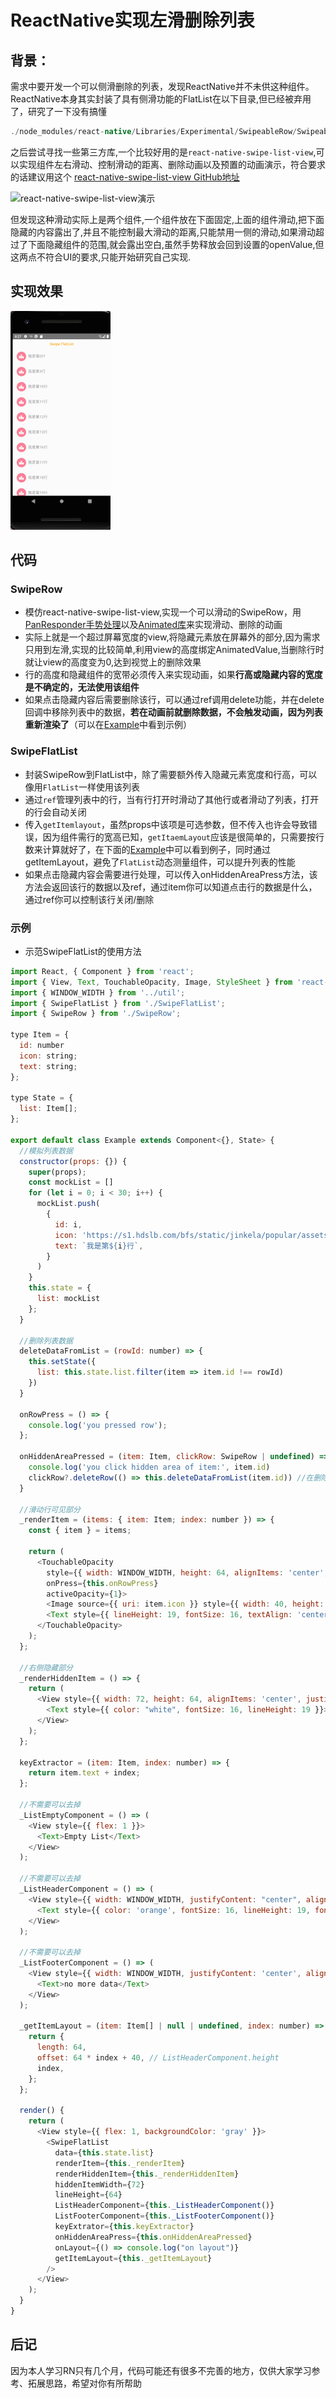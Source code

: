 # ReactNative实现左滑删除列表

## 背景：
需求中要开发一个可以侧滑删除的列表，发现ReactNative并不未供这种组件。ReactNative本身其实封装了具有侧滑功能的FlatList在以下目录,但已经被弃用了，研究了一下没有搞懂
```java
./node_modules/react-native/Libraries/Experimental/SwipeableRow/SwipeableFlatList
```

之后尝试寻找一些第三方库,一个比较好用的是`react-native-swipe-list-view`,可以实现组件左右滑动、控制滑动的距离、删除动画以及预置的动画演示，符合要求的话建议用这个
[react-native-swipe-list-view  GitHub地址](https://github.com/jemise111/react-native-swipe-list-view)

![react-native-swipe-list-view演示](https://camo.githubusercontent.com/7c512e80fe0c234d4fc1f227c1acd1d6c6b047fbae7ee21d7581597213c3cc60/68747470733a2f2f6d656469612e67697068792e636f6d2f6d656469612f57726d72766d774d6e76766d7a4e335a70582f67697068792e676966)

但发现这种滑动实际上是两个组件,一个组件放在下面固定,上面的组件滑动,把下面隐藏的内容露出了,并且不能控制最大滑动的距离,只能禁用一侧的滑动,如果滑动超过了下面隐藏组件的范围,就会露出空白,虽然手势释放会回到设置的openValue,但这两点不符合UI的要求,只能开始研究自己实现.

## 实现效果
![侧滑删除列表演示](侧滑删除列表演示.gif)

## 代码
### SwipeRow
* 模仿react-native-swipe-list-view,实现一个可以滑动的SwipeRow，用[PanResponder手势处理](https://reactnative.cn/docs/panresponder)以及[Animated库](https://reactnative.cn/docs/animated)来实现滑动、删除的动画
* 实际上就是一个超过屏幕宽度的view,将隐藏元素放在屏幕外的部分,因为需求只用到左滑,实现的比较简单,利用view的高度绑定AnimatedValue,当删除行时就让view的高度变为0,达到视觉上的删除效果
* 行的高度和隐藏组件的宽带必须传入来实现动画，如果**行高或隐藏内容的宽度是不确定的，无法使用该组件**
* 如果点击隐藏内容后需要删除该行，可以通过ref调用delete功能，并在delete回调中移除列表中的数据，**若在动画前就删除数据，不会触发动画，因为列表重新渲染了**（可以在[Example](#示例)中看到示例）
### SwipeFlatList
* 封装SwipeRow到FlatList中，除了需要额外传入隐藏元素宽度和行高，可以像用`FlatList`一样使用该列表
* 通过`ref`管理列表中的行，当有行打开时滑动了其他行或者滑动了列表，打开的行会自动关闭
* 传入`getItemlayout`，虽然props中该项是可选参数，但不传入也许会导致错误，因为组件需行的宽高已知，`getItaemLayout`应该是很简单的，只需要按行数来计算就好了，在下面的[Example](#示例)中可以看到例子，同时通过getItemLayout，避免了`FlatList`动态测量组件，可以提升列表的性能
* 如果点击隐藏内容会需要进行处理，可以传入onHiddenAreaPress方法，该方法会返回该行的数据以及ref，通过item你可以知道点击行的数据是什么，通过ref你可以控制该行关闭/删除

### 示例
* 示范SwipeFlatList的使用方法

```javascript
import React, { Component } from 'react';
import { View, Text, TouchableOpacity, Image, StyleSheet } from 'react-native';
import { WINDOW_WIDTH } from '../util';
import { SwipeFlatList } from './SwipeFlatList';
import { SwipeRow } from './SwipeRow';

type Item = {
  id: number
  icon: string;
  text: string;
};

type State = {
  list: Item[];
};

export default class Example extends Component<{}, State> {
  //模拟列表数据
  constructor(props: {}) {
    super(props);
    const mockList = []
    for (let i = 0; i < 30; i++) {
      mockList.push(
        {
          id: i,
          icon: 'https://s1.hdslb.com/bfs/static/jinkela/popular/assets/icon_rank.png',
          text: `我是第${i}行`,
        }
      )
    }
    this.state = {
      list: mockList
    };
  }

  //删除列表数据
  deleteDataFromList = (rowId: number) => {
    this.setState({
      list: this.state.list.filter(item => item.id !== rowId)
    })
  }

  onRowPress = () => {
    console.log('you pressed row');
  };

  onHiddenAreaPressed = (item: Item, clickRow: SwipeRow | undefined) => {
    console.log('you click hidden area of item:', item.id)
    clickRow?.deleteRow(() => this.deleteDataFromList(item.id)) //在删除动画回调中再删除数据，防止动画未结束就rerender
  }

  //滑动行可见部分
  _renderItem = (items: { item: Item; index: number }) => {
    const { item } = items;

    return (
      <TouchableOpacity
        style={{ width: WINDOW_WIDTH, height: 64, alignItems: 'center', flexDirection: 'row', paddingHorizontal: 16, backgroundColor: 'white' }}
        onPress={this.onRowPress}
        activeOpacity={1}>
        <Image source={{ uri: item.icon }} style={{ width: 40, height: 40, marginRight: 8 }} />
        <Text style={{ lineHeight: 19, fontSize: 16, textAlign: 'center' }}>{item.text}</Text>
      </TouchableOpacity>
    );
  };

  //右侧隐藏部分
  _renderHiddenItem = () => {
    return (
      <View style={{ width: 72, height: 64, alignItems: 'center', justifyContent: 'center', backgroundColor: 'red' }}>
        <Text style={{ color: "white", fontSize: 16, lineHeight: 19 }}>删除</Text>
      </View>
    );
  };

  keyExtractor = (item: Item, index: number) => {
    return item.text + index;
  };

  //不需要可以去掉
  _ListEmptyComponent = () => (
    <View style={{ flex: 1 }}>
      <Text>Empty List</Text>
    </View>
  );

  //不需要可以去掉
  _ListHeaderComponent = () => (
    <View style={{ width: WINDOW_WIDTH, justifyContent: "center", alignItems: 'center', backgroundColor: 'white', height: 40 }}>
      <Text style={{ color: 'orange', fontSize: 16, lineHeight: 19, fontWeight: "600" }}>Swipe FlatList</Text>
    </View>
  );

  //不需要可以去掉
  _ListFooterComponent = () => (
    <View style={{ width: WINDOW_WIDTH, justifyContent: 'center', alignItems: 'center', height: 32 }}>
      <Text>no more data</Text>
    </View>
  );

  _getItemLayout = (item: Item[] | null | undefined, index: number) => {
    return {
      length: 64,
      offset: 64 * index + 40, // ListHeaderComponent.height
      index,
    };
  };

  render() {
    return (
      <View style={{ flex: 1, backgroundColor: 'gray' }}>
        <SwipeFlatList
          data={this.state.list}
          renderItem={this._renderItem}
          renderHiddenItem={this._renderHiddenItem}
          hiddenItemWidth={72}
          lineHeight={64}
          ListHeaderComponent={this._ListHeaderComponent()}
          ListFooterComponent={this._ListFooterComponent()}
          keyExtrator={this.keyExtractor}
          onHiddenAreaPress={this.onHiddenAreaPressed}
          onLayout={() => console.log("on layout")}
          getItemLayout={this._getItemLayout}
        />
      </View>
    );
  }
}

```

## 后记
因为本人学习RN只有几个月，代码可能还有很多不完善的地方，仅供大家学习参考、拓展思路，希望对你有所帮助